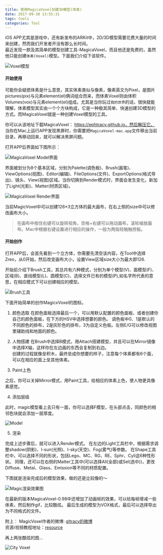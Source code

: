 ```yaml
---
title: 使用MagicaVoxel创建3D模型(体素)  
date: 2017-09-30 13:55:31
tags: tools
categories: Tool
---
```


iOS APP尤其是游戏中，还有新发布的ARKit中，2D/3D模型需要花费大量的时间来创建，然而我们开发者开没有那么长时间。  
最近发现一款及其简单的模型创建工具-MagicaVoxel，而且他还是免费的，虽然他只能创建`体素(Voxel)`模型。下面我们介绍下该软件。

![Voxel模型](http://ojca2gwha.bkt.clouddn.com/MagicaVoxel-example4.png)

#### 开始使用
可能你会疑惑体素是什么意思，其实体素类似与像素，像素英文为Pixel，是图片pictures(pix)与元素element(el)俩词组合而来，而体素Voxel则由体积Volumes(vox)与元素element(el)组成。尤其是当你玩过`我的世界`的话，很快就能理解，体素模型其实由一个个方块构成，它是一种极其简单、快速创建3D模型的方式。而MagicaVoxel就是一种创建Voxel模型的工具。

你可以从该地址下载MagicaVoxel： https://ephtracy.github.io，然后解压它。  
当你在Mac上运行APP发现黑屏时，你需要把`MagicaVoxel-mac.app`文件移出当前目录，再移动回来，就可以解决黑屏问题。  

<!--more-->

打开APP后界面如下图所示：  

![MagicaVoxel Model界面](http://ojca2gwha.bkt.clouddn.com/MagicaVoxel-layout.png)

界面被划分为8个基本区域，分别为Palette(调色板)、Brush(画笔)、ViewOptions(视图)、Editor(编辑)、FileOptions(文件)、ExportOptions(格式导出)、镜头、View(视图)区域。当你切换到Render模式时，界面会发生变化，新加了Light(光影)、Matter(材质区域)。

![MagicaVoxel Render界面](http://ojca2gwha.bkt.clouddn.com/MagicaVoxel-renderlayout.png)

当前MagicVoxel中可以创建126*3立方体的最大画布，在右上侧的size中可以修改画布大小。  

> 在画布中按住右键可以旋转视角，空格+右键可以拖动画布，滚轮缩放画布。Mac中根据右键设置进行相应的操作，一般为两指轻触触控板。

#### 开始创作  

打开APP后，会首先看到一个立方体，你需要先清空该内容，在Tool中选择Zreo，从0开始，然后改变画布大小，设置View区域size大小为最大即126.

开始前介绍下Brush工具，其总共有六种模式，分别为单个模型(V)、面模型(F)、区域(B)、直线模型(L)、圆模型(C)、选择文件已有的模型(P),如名字所代表的意思，在相应模式下可以创建相应的模型。

![Brush工具](http://ojca2gwha.bkt.clouddn.com/MagicaVoxel-brush.png)

下面开始简单的创作MagicxVoxel的图标。

1. 颜色选取
在颜色面板选择最后一个，可以用默认配置的颜色面板、或者创建你自己的颜色面板，在下方的HSV中选择想要的颜色。
调色板中0、1是默认的不同颜色的排布，2是灰阶色的排布，3为自定义色板。左侧E/G可以修改视图里辅助线和地面的颜色。   

2. 人物搭建
在Brush中选择B模式，用Attach搭建模型，并且可以在Mirror镜像中选择X轴，这样你在左边画的东西会复制到右边。  
创建的过程就像垒积木，最终垒成你想要的样子，注意每个体素都有6个面，可以在相应的面上垒其他体素。

3. Paint上色

之后，你可以关掉Mirror模式，用Paint工具，给相应的体素上色，使人物更具像素感觉。  

4. 添加层级

此时，magic模型看上去只有一面，你可以选择F模型，在头部点击，同颜色的相邻色块就会添加一层厚度。

![Model](http://ojca2gwha.bkt.clouddn.com/MagicaVoxel-model.png)

5. 渲染

完成上述步骤后，就可以进入Render模式。
在左边的Light工具栏中，根据需求调整shadow(阴影)、I-sun(光照)、I-sky(天空)、Fog(雾气)等参数。
在Shape工具栏中，可以选择不同的形状，包括Lego、MC、RG、RE、Sphr、Cyli这6种性形状。
同理，还可以在右侧的Matter工具中(可以选择All(全部)或Sel(选中))，更改Diffuse、Metal、Glass、Emission等不同的材质配置。

下图就是渲染完成后的模型效果，做的还是比较像的～

![Magic渲染效果图](http://ojca2gwha.bkt.clouddn.com/MagicaVoxel-render.png)  

在最新的版本MagicaVoxel-0.98中还增加了动画帧的效果，可以给每帧增减一些体素，然后制作gif，比较酷炫。
最后生成的模型为VOX格式，最后可以选择导出为不同格式的文件。

附上：  MagicVoxel作者的微博: [gltracy的微博](http://weibo.com/gltracy)  
资源/视频教程地址：[resource](https://ephtracy.github.io/index.html?page=mv_resource#)

再上两张酷炫的图...

![City Voxel](http://ojca2gwha.bkt.clouddn.com/MagicaVoxel-example1.jpg)
